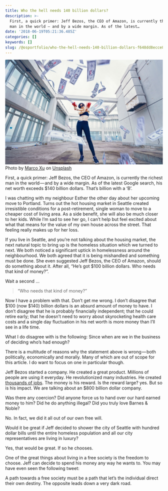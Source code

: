 ```yaml
---
title: Who the hell needs 140 billion dollars?
description: >-
  First, a quick primer: Jeff Bezos, the CEO of Amazon, is currently the richest
  man in the world — and by a wide margin. As of the latest…
date: '2018-06-19T05:21:36.485Z'
categories: []
keywords: []
slug: /@osportfolio/who-the-hell-needs-140-billion-dollars-f648dd8ecce8
---
```


![Photo by [Marco Xu](https://unsplash.com/photos/EUkZVh1uFws?utm_source=unsplash&utm_medium=referral&utm_content=creditCopyText) on [Unsplash](https://unsplash.com/search/photos/rich?utm_source=unsplash&utm_medium=referral&utm_content=creditCopyText)](img/1__A90MXaUbZuu__2z7xWIqBdA.jpeg)
Photo by [Marco Xu](https://unsplash.com/photos/EUkZVh1uFws?utm_source=unsplash&utm_medium=referral&utm_content=creditCopyText) on [Unsplash](https://unsplash.com/search/photos/rich?utm_source=unsplash&utm_medium=referral&utm_content=creditCopyText)

First, a quick primer: Jeff Bezos, the CEO of Amazon, is currently the richest man in the world — and by a wide margin. As of the latest Google search, his net worth exceeds $140 billion dollars. That’s billion with a ‘B’.

I was chatting with my neighbour Esther the other day about her upcoming move to Portland. Turns out the hot housing market in Seattle created irresistible conditions for a post-retirement, single woman to move to a cheaper cost of living area. As a side benefit, she will also be much closer to her kids. While I’m sad to see her go, I can’t help but feel excited about what that means for the value of my own house across the street. That feeling really makes up for her loss.

If you live in Seattle, and you’re not talking about the housing market, the next natural topic to bring up is the homeless situation which we turned to next. We both noticed a significant uptick in homelessness around the neighbourhood. We both agreed that it is being mishandled and something must be done. She even suggested Jeff Bezos, the CEO of Amazon, should do something about it. After all, “He’s got $100 billion dollars. Who needs that kind of money?”.

Wait a second …

> “Who needs that kind of money?”

Now I have a problem with that. Don’t get me wrong. I don’t disagree that $100 (now $140) billion dollars is an absurd amount of money to have. I don’t disagree that he is probably financially independent; that he could retire early; that he doesn’t need to worry about skyrocketing health care costs and a single day fluctuation in his net worth is more money than I’ll see in a life time.

What I do disagree with is the following: Since when are we in the business of deciding who’s had enough?

There is a multitude of reasons why the statement above is wrong — both politically, economically and morally. Many of which are out of scope for this article. I do want to focus on one in particular though.

Jeff Bezos started a company. He created a great product. Millions of people are using it everyday. He revolutionized many industries. He created [thousands of jobs](https://www.ft.com/content/cf98680c-738f-11e7-aca6-c6bd07df1a3c). The money is his reward. Is the reward large? yes. But so is his impact. We are talking about an $800 billion dollar company.

Was there any coercion? Did anyone force us to hand over our hard earned money to him? Did he do anything illegal? Did you truly love Barnes & Noble?

No. In fact, we did it all out of our own free will.

Would it be great if Jeff decided to shower the city of Seattle with hundred dollar bills until the entire homeless population and all our city representatives are living in luxury?

Yes, that would be great. If so he chooses.

One of the great things about living in a free society is the freedom to choose. Jeff can decide to spend his money any way he wants to. You may have even seen the following tweet:

A path towards a free society must be a path that let’s the individual direct their own destiny. The opposite leads down a very dark road.